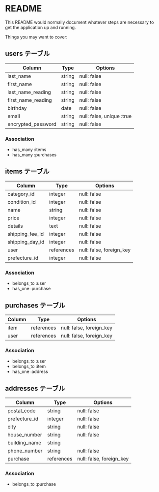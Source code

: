 # README

This README would normally document whatever steps are necessary to get the
application up and running.

Things you may want to cover:

## users テーブル

| Column             | Type   | Options                        |
| ------------------ | ------ | ------------------------------ |
| last_name          | string | null: false                    |
| first_name         | string | null: false                    |
| last_name_reading  | string | null: false                    |
| first_name_reading | string | null: false                    |
| birthday           | date   | null: false                    |
| email              | string | null: false, unique :true      |
| encrypted_password | string | null: false                    |



### Association
- has_many :items
- has_many :purchases


## items テーブル

| Column             | Type       | Options                        |
| ------------------ | ---------- | ------------------------------ |
| category_id        | integer    | null: false                    |
| condition_id       | integer    | null: false                    |
| name               | string     | null: false                    |
| price              | integer    | null: false                    |
| details            | text       | null: false                    |
| shipping_fee_id    | integer    | null: false                    |
| shipping_day_id    | integer    | null: false                    |
| user               | references | null: false, foreign_key       |
| prefecture_id      | integer    | null: false                    |

### Association
- belongs_to :user
- has_one :purchase


## purchases テーブル

| Column             | Type       | Options                        |
| ------------------ | ---------  | ------------------------------ |
| item               | references | null: false, foreign_key       |
| user               | references | null: false, foreign_key       |


### Association
- belongs_to :user
- belongs_to :item
- has_one :address


## addresses テーブル

| Column             | Type       | Options                        |
| ------------------ | ---------- | ------------------------------ |
| postal_code        | string     | null: false                    |
| prefecture_id      | integer    | null: false                    |
| city               | string     | null: false                    |
| house_number       | string     | null: false                    |
| building_name      | string     |                                |
| phone_number       | string     | null: false                    |
| purchase           | references | null: false, foreign_key       |

### Association
- belongs_to :purchase
